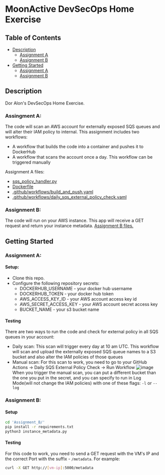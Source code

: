 # MoonActive DevSecOps Home Exercise

## Table of Contents
- [Description](#description)
  - [Assignment A](#assingment-a)
  - [Assignment B](#assignment-b)
- [Getting Started](#getting-started)
  - [Assignment A](#assignment-a)
  - [Assignment B](#assignment-b-1)

## Description
Dor Alon's DevSecOps Home Exercise.

### Assingment A:
The code will scan an AWS account for externally exposed SQS queues and will alter their IAM policy to internal.
This assignment includes two workflows:
- A workflow that builds the code into a container and pushes it to DockerHub
- A workflow that scans the account once a day. This workflow can be triggered manually
  
Assignment A files:
- [sqs_policy_handler.py](./sqs_policy_handler.py)
- [Dockerfile](./Dockerfile)
- [.github/workflows/build_and_push.yaml](./.github/workflows/build_and_push.yaml)
- [.github/workflows/daily_sqs_external_policy_check.yaml](./.github/workflows/daily_sqs_external_policy_check.yaml)

### Assignment B:
The code will run on your AWS instance. This app will receive a GET request and return your instance metadata.
[Assignment B files.](Assignment_B/)

## Getting Started
### Assignment A:
#### Setup:
- Clone this repo.
- Configure the following repository secrets:
  - DOCKERHUB_USERNAME - your docker hub username
  - DOCKERHUB_TOKEN - your docker hub token
  - AWS_ACCESS_KEY_ID - your AWS account access key id
  - AWS_SECRET_ACCESS_KEY -  your AWS account secret access key
  - BUCKET_NAME - your s3 bucket name

#### Testing
There are two ways to run the code and check for external policy in all SQS queues in your account:
- Daily scan: This scan will trigger every day at 10 am UTC. This workflow will scan and upload the externally exposed SQS queue names to a S3 bucket and also alter the IAM policies of those queues
- Manual scan: For this scan to work, you need to go to your GitHub Actions -> Daily SQS External Policy Check -> Run Workflow
  ![image](https://github.com/Doal926/MoonActive_Devops_Task/assets/134269134/eb7ed7fd-4177-4c60-ae66-ac0d1f6f9651)
  When you trigger the manual scan, you can put a different bucket than the one you put in the secret, and you can specify to run in Log Mode(will not change the IAM policies) with one of these flags: `-l` or `--log`


### Assignment B:
#### Setup
```bash
cd 'Assignment_B/'
pip install -r requirements.txt
python3 instance_metadata.py
```

#### Testing
For this code to work, you need to send a GET request with the VM's IP and the correct Port with the suffix - `/metadata`. For example:
```bash
curl -X GET http://[vm-ip]:5000/metadata
```

